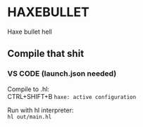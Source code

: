 # HAXEBULLET
 Haxe bullet hell

## Compile that shit  
### VS CODE (launch.json needed)
Compile to .hl:   
CTRL+SHIFT+B `haxe: active configuration`  

Run with hl interpreter:  
`hl out/main.hl`
